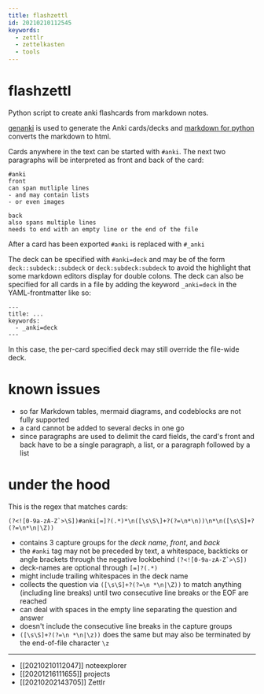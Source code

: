 ```yaml
---
title: flashzettl
id: 20210210112545
keywords:
  - zettlr
  - zettelkasten
  - tools
---
```

# flashzettl
Python script to create anki flashcards from markdown notes.

[genanki](https://github.com/kerrickstaley/genankihttps://github.com/kerrickstaley/genanki) is used to generate the Anki cards/decks and [markdown for python](https://github.com/Python-Markdown/markdown) converts the markdown to html.
    
Cards anywhere in the text can be started with `#anki`. The next two paragraphs will be interpreted as front and back of the card:

```
#anki
front
can span mutliple lines
- and may contain lists
- or even images

back
also spans multiple lines
needs to end with an empty line or the end of the file
```

After a card has been exported `#anki` is replaced with `#_anki`

The deck can be specified with `#anki=deck` and may be of the form `deck::subdeck::subdeck` or `deck:subdeck:subdeck` to avoid the highlight that some markdown editors display for double colons. The deck can also be specified for all cards in a file by adding the keyword `_anki=deck` in the YAML-frontmatter like so:

```
---
title: ...
keywords:
  - _anki=deck
---
```
In this case, the per-card specified deck may still override the file-wide deck.

# known issues
- so far Markdown tables, mermaid diagrams, and codeblocks are not fully supported
- a card cannot be added to several decks in one go
- since paragraphs are used to delimit the card fields, the card's front and back have to be a single paragraph, a list, or a paragraph followed by a list

# under the hood
This is the regex that matches cards:

``(?<![0-9a-zA-Z`>\S])#anki[=]?(.*)*\n([\s\S\]+?(?=\n*\n))\n*\n([\s\S]+?(?=\n*\n|\Z))``

- contains 3 capture groups for the _deck name_, _front_, and _back_
- the `#anki` tag may not be preceded by text, a whitespace, backticks or angle brackets through the negative lookbehind ``(?<![0-9a-zA-Z`>\S])``
- deck-names are optional through `[=]?(.*)`
- might include trailing whitespaces in the deck name
- collects the question via `([\s\S]+?(?=\n *\n|\Z))` to match anything (including line breaks) until two consecutive line breaks or the EOF are reached
- can deal with spaces in the empty line separating the question and answer
- doesn't include the consecutive line breaks in the capture groups
- `([\s\S]+?(?=\n *\n|\z))` does the same but may also be terminated by the end-of-file character `\z`

___

- [[20210210112047]] noteexplorer
- [[20201216111655]] projects
- [[20210202143705]] Zettlr
